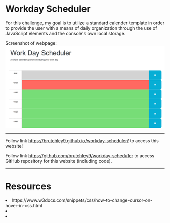 # Workday Scheduler

For this challenge, my goal is to utilize a standard calender template in order to provide the user with a means of daily organization through the use of JavaScript elements and the console's own local storage.

Screenshot of webpage:
<img src="assets/images/Screenshot 2023-10-22 131521.png">

---

Follow link https://brutchley9.github.io/workday-scheduler/ to access this website!

Follow link https://github.com/brutchley9/workday-scheduler to access GitHub repository for this website (including code).

---

# Resources

<li>https://www.w3docs.com/snippets/css/how-to-change-cursor-on-hover-in-css.html</li>

<li></li>

<li></li>